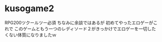 # kusogame2
RPG200ツクールツー必須
ちなみに余談ではあるが
初めてやったエロゲーがこれで
このゲームともう一つのレディソード２がきっかけでエロゲーを一切したくない体質になりましたｗ
